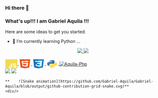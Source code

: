 ### Hi there 👋


### What's up!!! I am Gabriel Aquila !!!

Here are some ideas to get you started:

- 🌱 I’m currently learning Python ...

<div align="center">
  <a href="https://github.com/Gabriel-Aquila">
  <img height="180em" src="https://github-readme-stats.vercel.app/api?username=Gabriel-Aquila&show_icons=true&theme=dark&include_all_commits=true&count_private=true"/>
  <img height="180em" src="https://github-readme-stats.vercel.app/api/top-langs/?username=Gabriel-Aquila&layout=compact&langs_count=7&theme=dark"/>
</div>

<div style="display: inline_block"><br>
  <img align="center" alt="Aquila-Js" height="30" width="40" src="https://raw.githubusercontent.com/devicons/devicon/master/icons/javascript/javascript-plain.svg">
  <img align="center" alt="Aquila-HTML" height="30" width="40" src="https://raw.githubusercontent.com/devicons/devicon/master/icons/html5/html5-original.svg">
  <img align="center" alt="Aquila-CSS" height="30" width="40" src="https://raw.githubusercontent.com/devicons/devicon/master/icons/css3/css3-original.svg">
  <img align="center" alt="Aquila-Python" height="30" width="40" src="https://raw.githubusercontent.com/devicons/devicon/master/icons/python/python-original.svg">
  <img align="center" alt = "Aquila-Php" height="40" width= "40 "src="https://cdn.jsdelivr.net/gh/devicons/devicon/icons/php/php-original.svg" />
  </div>
  
  <div>
     <a href="https://www.linkedin.com/" target="_blank"><img src="https://img.shields.io/badge/-LinkedIn-%230077B5?style=for-the-badge&logo=linkedin&logoColor=white" target="_blank"></a> 
     <a href="https://instagram.com/" target="_blank"><img src="https://img.shields.io/badge/-Instagram-%23E4405F?style=for-the-badge&logo=instagram&logoColor=white" target="_blank"></a>
    
    **    ![Snake animation](https://github.com/Gabriel-Aquila/Gabriel-Aquila/blob/output/github-contribution-grid-snake.svg)**
    <div/>
    

